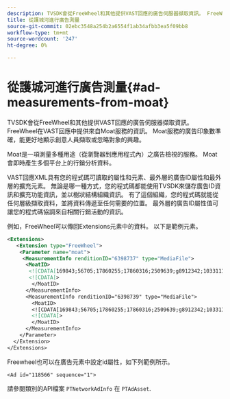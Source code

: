 ```yaml
---
description: TVSDK會從FreeWheel和其他提供VAST回應的廣告伺服器擷取資訊。 FreeWheel在VAST回應中提供來自Moat服務的資訊。 Moat服務的廣告印象數準確，能更好地顯示創意人員擷取或忽略對象的興趣。
title: 從護城河進行廣告測量
source-git-commit: 02ebc3548a254b2a6554f1ab34afbb3ea5f09bb8
workflow-type: tm+mt
source-wordcount: '247'
ht-degree: 0%

---
```


# 從護城河進行廣告測量{#ad-measurements-from-moat}

TVSDK會從FreeWheel和其他提供VAST回應的廣告伺服器擷取資訊。 FreeWheel在VAST回應中提供來自Moat服務的資訊。 Moat服務的廣告印象數準確，能更好地顯示創意人員擷取或忽略對象的興趣。

Moat是一項測量多種用途（從瀏覽器到應用程式內）之廣告檢視的服務。 Moat會即時產生多個平台上的行銷分析資料。

VAST回應XML具有您的程式碼可讀取的屬性和元素、最外層的廣告ID屬性和最外層的擴充元素。 無論是哪一種方式，您的程式碼都能使用TVSDK來儲存廣告ID資訊和擴充功能資訊，並以樹狀結構組織資訊。 有了這個組織，您的程式碼就能從任何層級擷取資料，並將資料傳遞至任何需要的位置。 最外層的廣告ID屬性值可讓您的程式碼協調來自相關行銷活動的資訊。

例如，FreeWheel可以傳回Extensions元素中的資料。 以下是範例元素。

```xml
<Extensions> 
   <Extension type="FreeWheel"> 
    <Parameter name="moat"> 
     <MeasurementInfo renditionID="6398737" type="MediaFile"> 
      <MoatID> 
       <![CDATA[169843;56705;17860255;17860316;2509639;g8912342;103311138;g436558;530633]]]]> 
       <![CDATA[> 
        </MoatID> 
      </MeasurementInfo> 
      <MeasurementInfo renditionID="6398739" type="MediaFile"> 
        <MoatID> 
        <![CDATA[169843;56705;17860255;17860316;2509639;g8912342;103311138;g436558;530633]]]]> 
        <![CDATA[> 
        </MoatID> 
      </MeasurementInfo> 
    </Parameter> 
  </Extension> 
</Extensions>
```

Freewheel也可以在廣告元素中設定id屬性，如下列範例所示。

```
<Ad id="118566" sequence="1">
```

請參閱類別的API檔案 `PTNetworkAdInfo` 在 `PTAdAsset`.
